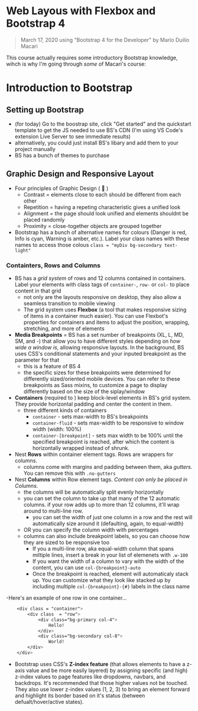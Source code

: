 # Web Layous with Flexbox and Bootstrap 4
>March 17, 2020
> using "Bootstrap 4 for the Developer" by Mario Duilio Macari

This course actually requires some introductory Bootstrap knowledge, wihch is why I'm going through *some* of Macari's course:
# Introduction to Bootstrap

## Setting up Bootstrap
- (for today) Go to the boostrap site, click "Get started" and the quickstart template to get the JS needed to use BS's CDN (I'm using VS Code's extension Live Server to see immediate results)
- alternatively, you could just install BS's libary and add them to your project manually
- BS has a bunch of themes to purchase

## Graphic Design and Responsive Layout
- Four principles of Graphic Design ( :poop: )
    - Contrast = elements close to each should be different from each other
    - Repetition = having a repeting characteristic gives a unified look
    - Alignment = the page should look unified and elements shouldnt be placed randomly
    - Proximity = close-together objects are grouped together
- Bootstrap has a bunch of alternative names for colours (Danger is red, Info is cyan, Warning is amber, etc.). Label your class names with these names to access those colous
    `class = "myDiv bg-secondary text-light"`

### Containters, Rows and Columns
- BS has a *grid system* of rows and 12 columns contained in containers. Label your elements with class tags of `container-`, `row-` or `col-` to place content in that grid
     - not only are the layouts responsive on desktop, they also allow a seamless transition to mobile viewing
     - The grid system uses **Flexbox** (a tool that makes responsive sizing of items in a container much easier). You can use Flexbot's properties for containers and items to adjust the position, wrapping, stretching, and more of elements
- **Media Breakpoints** = BS has a set number of breakpoints (XL, L, MD, SM, and -) that allow you to have different styles depending on *how wide a window is*, allowing responsive layouts. In the background, BS uses CSS's conditional statements and your inputed breakpoint as the parameter for that
     - this is a feature of BS 4
     - the specific sizes for these breakpoints were determined for differently sized/oriented mobile devices. You can refer to these breakpoints as Sass mixins, to customize a page to display differently based on the size of the siplay/window
- **Containers** (required to ) keep block-level elements in BS's grid system. They provide horizontal padding and center the content in them.
    - three different kinds of containers
        - `container` - sets max-width to BS's breakpoints
        - `container-fluid` - sets max-width to be responsive to window width (width: 100%)
        - `container-[breakpoint]` - sets max width to be 100% until the specified breakpoint is reached, after which the content is horizontally wrapped instead of shrunk.
- Nest **Rows** within container element tags. Rows are wrappers for columns.
    - columns come with margins and padding between them, aka *gutters*. You can remove this with `.no-gutters`
- Nest **Columns** within Row element tags. *Content can only be placed in Columns*.
    - the columns will be automatically split evenly horizontally
    - you can set the column to take up that many of the 12 automatic columns. if your row adds up to more than 12 columns, it'll wrap around to multi-line row.
        - you can set the width of just one column in a row and the rest will automatically size around it (defaulting, again, to equal-width)
    - OR you can specify the column width with percentages
    - columns can also include breakpoint labels, so you can choose how they are sized to be responsive too
        - If you a multi-line row, aka equal-width column that spans miltiple lines, insert a break in your list of elemenets with `.w-100`
        - If you want the width of a column to vary with the width of the content, you can use `col-{breakpoint}-auto`
        - Once the breakpoint is reached, element will automaticaly stack up. You can customize what they look like stacked up by including multiple `col-{breakpoint}-{#}` labels in the class name


-Here's an example of one row in one container...
``` css
    <div class = "container"> 
        <div class  = "row">
            <div class="bg-primary col-4"> 
                Hello!
            </div>
            <div class="bg-secondary col-8"> 
                World!
        </div>
    </div>
```

- Bootstrap uses CSS's **Z-index feature** (that allows elements to have a z-axis value and be more easily layered) by assigning specific (and high) z-index values to page features like dropdowns, navbars, and backdrops. It's recommended that those higher values not be touched. They also use lower z-index values (1, 2, 3) to bring an element forward and highlight its border based on it's status (between defualt/hover/active states).
